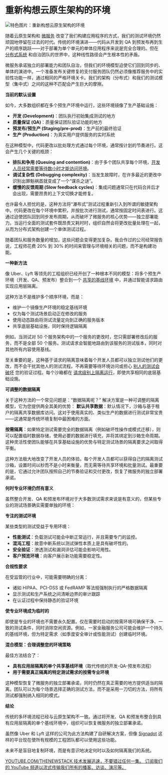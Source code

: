 # 重新构想云原生架构的环境

![特色图片：重新构想云原生架构的环境](https://cdn.thenewstack.io/media/2025/05/7be34580-shared-1024x576.jpg)

随着云原生架构和 [微服务](https://thenewstack.io/microservices/) 改变了我们构建应用程序的方式，我们的测试环境仍然顽固地停留在过去的时代。传统的环境演进——代码从开发到 QA 到预发布再到生产的顺序跳跃——对于部署为单个单元的单体应用程序来说是完全合理的。但在 [分布式系统](https://thenewstack.io/primer-distributed-systems-and-cloud-native-computing/) 和自治团队的世界中，这种线性路径会产生根本性的矛盾。

微服务承诺独立的部署能力和团队自治，但我们的环境模型迫使它们回到同步的、单体的演进中。一个准备发布关键修复的支付服务团队仍然必须像推荐服务中的实验性功能一样，通过相同的严格环境关卡。我们的架构（分布式）和我们的测试模型（集中式）之间的这种不匹配会产生巨大的摩擦。

**当前的默认设置**

如今，大多数组织都在多个预生产环境中运行，这些环境镜像了生产基础设施：

*   **开发 (Development)**：团队执行初始集成测试的地方
*   **质量保证 (QA)**：质量保证团队验证功能的地方
*   **预发布/预生产 (Staging/pre-prod)**：生产前的最终验证
*   **生产 (Production)**：为真实用户提供服务的实时系统

在这种模型中，代码更改以批处理方式通过每个环境，通常按计划的节奏进行。这会产生几个关键的瓶颈：

*   **排队和争用 (Queuing and contention)**：由于多个团队共享每个环境，[开发人员经常需要等待数小时才能访问环境](https://thenewstack.io/why-environment-replication-doesnt-work-for-microservices-testing/)。
*   **调试复杂性 (Debugging complexity)**：当发生故障时，在许多最近的更改中识别出罪魁祸首就变成了一个“谋杀之谜”。
*   **缓慢的反馈周期 (Slow feedback cycles)**：集成问题通常只在代码合并后才会出现，需要昂贵的上下文切换才能修复。

也许最令人担忧的是，这种方法将“瀑布式”测试过程重新引入到所谓的敏捷架构中。代码更改在每个环境中累积，并按批次进行测试，通常按固定时间表进行。这通过迫使团队回到同步发布周期，从而破坏了微服务的核心优势——独立部署能力。当运行全面的测试套件既昂贵又耗时时，组织自然会将更改批量处理在一起，从而为分布式架构创建一个单体测试过程。

随着团队和服务数量的增加，这些问题会变得更加复杂。我合作过的公司经常报告说，工程师花费 20% 到 30% 的时间来管理与环境相关的问题，而不是构建功能。

**一种新方法**

像 Uber、Lyft 等领先的工程组织已经开创了一种根本不同的模型：将多个预生产环境（开发、QA、预发布）整合到一个 [共享的基线环境](https://thenewstack.io/smart-ephemeral-environments-share-more-copy-less/) 中，并通过智能请求路由实现应用层隔离。

这种方法不是维护多个顺序环境，而是：

*   维护一个镜像生产环境的稳定基线环境
*   仅为每个测试场景启动正在修改的服务
*   使用动态路由将测试流量定向到正确的服务版本
*   共享底层基础设施，同时保持逻辑隔离

例如，当测试对 50 个服务架构中的一个服务的更改时，您只需部署修改后的服务，而不是全部 50 个服务。测试请求会智能地路由到该服务的测试版本，同时对其他所有内容使用基线。

至关重要的是，这种基于请求的隔离意味着每个开发人员都可以独立测试他们的更改，而不会干扰其他人的测试流程。不再需要等待环境访问或担心 [别人的测试会破坏](https://thenewstack.io/why-microservice-environments-break-lack-of-unification/) 您的验证过程。每个沙箱都在 [请求级别上隔离运行](https://thenewstack.io/shifting-testing-left-the-request-isolation-solution/)，即使共享相同的底层基础设施。

**可调整的数据隔离**

关于这种方法的一个常见问题是：“数据隔离呢？” 解决方案是一种可调整的隔离模型，它为您提供两全其美的优势：
**默认共享数据**：默认情况下，沙箱与基于租户的隔离共享数据库访问。这对于使用真实的、类似生产的数据进行测试非常宝贵——这通常是传统环境复制中最困难的方面。

**按需隔离**：如果特定测试需要完全的数据隔离（例如破坏性操作或模式迁移），则可以配置临时数据存储，使用必要的数据进行填充，并将其绑定到沙箱生命周期。 这种灵活性使团队能够在共享基础设施的优势与特定测试场景的隔离要求之间取得平衡。

这种方法极大地改变了开发人员的体验。每个开发人员都可以获得自己的隔离测试沙箱，设置时间以秒而不是小时来衡量，而无需等待共享环境和批量测试。最重要的是，它通过允许团队按照自己的节奏验证和交付更改，恢复了微服务的独立部署承诺。

**何时专业环境仍然有意义**

虽然整合开发、QA 和预发布环境对于大多数测试需求来说是有意义的，但某些专业的测试场景确实需要单独的环境：

**专注的测试环境**

某些类型的测试受益于专用环境：

*   **性能测试**：负载测试可能会中断正常运行，并且需要专门的监控。
*   **混沌工程**：故意中断系统以测试弹性本质上是具有破坏性的。
*   **安全验证**：渗透测试和漏洞评估可能会影响可用性。
*   **客户预览环境**：向客户展示新功能需要稳定性。

**合规性要求**

在受监管的行业中，可能需要明确的分离：

*   诸如 HIPAA、PCI-DSS 或 FedRAMP 等法规强制执行的严格数据隔离
*   显示测试和生产系统之间清晰边界的审计跟踪
*   在认证过程中保持静态的验证环境

**使专业环境成为临时的**

即使是专业的环境也不需要永久配置。仅在需要时启动的按需环境可确保干净、一致的测试条件，同时消除空闲资源。例如，一家金融服务公司可能会维护一个持久的基线环境，但为特定需求（如季度安全审计或性能测试）创建临时环境。

**混合模型：合理调整您的环境策略**

最佳方法结合了：

*   **具有应用层隔离的单个共享基线环境**（取代传统的开发-QA-预发布流程）
*   **用于需要真正隔离的特定测试需求的按需专业环境**

这种模型恢复了微服务的独立部署承诺，同时仍然在真正需要的地方提供适当的隔离。团队可以为每个场景选择正确的测试方法，而不是采用一刀切的方法，将所有测试都强制纳入相同的模式。

**结论**

传统的多环境流程已经与云原生架构不一致。通过将开发、QA 和预发布整合到具有应用层隔离的单个基线环境中，组织可以恢复微服务的独立部署承诺。

虽然像 Uber 和 Lyft 这样的公司为此方法构建了自研解决方案，但像 [Signadot](https://www.signadot.com/) 这样的平台现在使所有规模的工程团队都可以使用这些功能。

未来不是盲目地复制环境，而是有意识地决定何时以及如何隔离我们的系统。

[
YOUTUBE.COM/THENEWSTACK
技术发展迅速，不要错过任何一集。 订阅我们的 YouTube
频道以流式传输我们所有的播客、访谈、演示等。
](https://youtube.com/thenewstack?sub_confirmation=1)